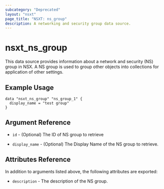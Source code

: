 ```yaml
---
subcategory: "Deprecated"
layout: "nsxt"
page_title: "NSXT: ns_group"
description: A networking and security group data source.
---
```


# nsxt_ns_group

This data source provides information about a network and security (NS) group in NSX. A NS group is used to group other objects into collections for application of other settings.

## Example Usage

```hcl
data "nsxt_ns_group" "ns_group_1" {
  display_name = "test group"
}
```

## Argument Reference

* `id` - (Optional) The ID of NS group to retrieve

* `display_name` - (Optional) The Display Name of the NS group to retrieve.

## Attributes Reference

In addition to arguments listed above, the following attributes are exported:

* `description` - The description of the NS group.
